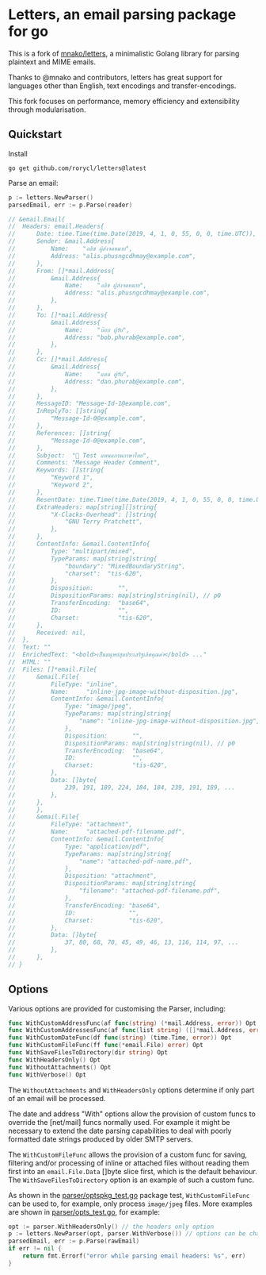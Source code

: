 # Letters, an email parsing package for go

This is a fork of [mnako/letters](https://github.com/mnako/letters), a
minimalistic Golang library for parsing plaintext and MIME emails.

Thanks to @mnako and contributors, letters has great support for
languages other than English, text encodings and transfer-encodings.

This fork focuses on performance, memory efficiency and extensibility
through modularisation.

## Quickstart

Install

```
go get github.com/rorycl/letters@latest
```

Parse an email:

```go
p := letters.NewParser()
parsedEmail, err := p.Parse(reader)

// &email.Email{
// 	Headers: email.Headers{
// 		Date: time.Time(time.Date(2019, 4, 1, 0, 55, 0, 0, time.UTC)),
// 		Sender: &mail.Address{
// 			Name:    "อลิซ ผู้ส่งจดหมาย",
// 			Address: "alis.phusngcdhmay@example.com",
// 		},
// 		From: []*mail.Address{
// 			&mail.Address{
// 				Name:    "อลิซ ผู้ส่งจดหมาย",
// 				Address: "alis.phusngcdhmay@example.com",
// 			},
// 		},
// 		To: []*mail.Address{
// 			&mail.Address{
// 				Name:    "บ๊อบ ผู้รับ",
// 				Address: "bob.phurab@example.com",
// 			},
// 		},
// 		Cc: []*mail.Address{
// 			&mail.Address{
// 				Name:    "แดน ผู้รับ",
// 				Address: "dan.phurab@example.com",
// 			},
// 		},
// 		MessageID: "Message-Id-1@example.com",
// 		InReplyTo: []string{
// 			"Message-Id-0@example.com",
// 		},
// 		References: []string{
// 			"Message-Id-0@example.com",
// 		},
// 		Subject:  "📧 Test แพนแกรมภาษาไทย",
// 		Comments: "Message Header Comment",
// 		Keywords: []string{
// 			"Keyword 1",
// 			"Keyword 2",
// 		},
// 		ResentDate: time.Time(time.Date(2019, 4, 1, 0, 55, 0, 0, time.UTC)),
// 		ExtraHeaders: map[string][]string{
// 			"X-Clacks-Overhead": []string{
// 				"GNU Terry Pratchett",
// 			},
// 		},
// 		ContentInfo: &email.ContentInfo{
// 			Type: "multipart/mixed",
// 			TypeParams: map[string]string{
// 				"boundary": "MixedBoundaryString",
// 				"charset":  "tis-620",
// 			},
// 			Disposition:       "",
// 			DispositionParams: map[string]string(nil), // p0
// 			TransferEncoding:  "base64",
// 			ID:                "",
// 			Charset:           "tis-620",
// 		},
// 		Received: nil,
// 	},
// 	Text: ""
// 	EnrichedText: "<bold>เป็นมนุษย์สุดประเสริฐเลิศคุณค่า</bold> ..."
// 	HTML: ""
// 	Files: []*email.File{
// 		&email.File{
// 			FileType: "inline",
// 			Name:     "inline-jpg-image-without-disposition.jpg",
// 			ContentInfo: &email.ContentInfo{
// 				Type: "image/jpeg",
// 				TypeParams: map[string]string{
// 					"name": "inline-jpg-image-without-disposition.jpg",
// 				},
// 				Disposition:       "",
// 				DispositionParams: map[string]string(nil), // p0
// 				TransferEncoding:  "base64",
// 				ID:                "",
// 				Charset:           "tis-620",
// 			},
// 			Data: []byte{
// 				239, 191, 189, 224, 184, 184, 239, 191, 189, ...
// 			},
// 		},
// 		},
// 		&email.File{
// 			FileType: "attachment",
// 			Name:     "attached-pdf-filename.pdf",
// 			ContentInfo: &email.ContentInfo{
// 				Type: "application/pdf",
// 				TypeParams: map[string]string{
// 					"name": "attached-pdf-name.pdf",
// 				},
// 				Disposition: "attachment",
// 				DispositionParams: map[string]string{
// 					"filename": "attached-pdf-filename.pdf",
// 				},
// 				TransferEncoding: "base64",
// 				ID:               "",
// 				Charset:          "tis-620",
// 			},
// 			Data: []byte{
// 				37, 80, 68, 70, 45, 49, 46, 13, 116, 114, 97, ...
// 			},
// 		},
// }
```

## Options

Various options are provided for customising the Parser, including:

```go
func WithCustomAddressFunc(af func(string) (*mail.Address, error)) Opt
func WithCustomAddressesFunc(af func(list string) ([]*mail.Address, error)) Opt
func WithCustomDateFunc(df func(string) (time.Time, error)) Opt
func WithCustomFileFunc(ff func(*email.File) error) Opt
func WithSaveFilesToDirectory(dir string) Opt
func WithHeadersOnly() Opt
func WithoutAttachments() Opt
func WithVerbose() Opt
```

The `WithoutAttachments` and `WithHeadersOnly` options determine if only part
of an email will be processed.

The date and address "With" options allow the provision of custom funcs to
override the [net/mail] funcs normally used. For example it might be necessary
to extend the date parsing capabilities to deal with poorly formatted date
strings produced by older SMTP servers.

The `WithCustomFileFunc` allows the provision of a custom func for saving,
filtering and/or processing of inline or attached files without reading them
first into an `email.File.Data` []byte slice first, which is the default
behaviour. The `WithSaveFilesToDirectory` option is an example of such a custom
func.

As shown in the [parser/optspkg_test.go](parser/optspkg_test.go) package
test, `WithCustomFileFunc` can be used to, for example, only process
`image/jpeg` files. More examples are shown in
[parser/opts_test.go](parser/opts_test.go), for example:

```go
opt := parser.WithHeadersOnly() // the headers only option
p := letters.NewParser(opt, parser.WithVerbose()) // options can be chained
parsedEmail, err := p.Parse(rawEmail)
if err != nil {
	return fmt.Errorf("error while parsing email headers: %s", err)
}
```

